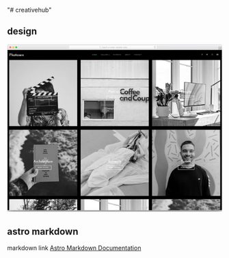 "# creativehub" 

## design
![design](./design.png)

## astro markdown
markdown link
[Astro Markdown Documentation](https://docs.astro.build/en/guides/markdown-content/)
